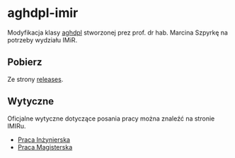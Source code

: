# aghdpl-imir

Modyfikacja klasy [aghdpl](http://home.agh.edu.pl/~mszpyrka/doku.php?id=lectures:latex:aghdpl) stworzonej prez prof. dr hab. Marcina Szpyrkę na potrzeby wydziału IMiR.

## Pobierz

Ze strony [releases](https://github.com/Ashymad/aghdpl-imir/releases).

## Wytyczne

Oficjalne wytyczne dotyczące posania pracy można znaleźć na stronie IMIRu.
 * [Praca Inżynierska](http://www.imir.agh.edu.pl/pl/studenci/dyplom/dyplom_inzyniera_-_studia_stacjonarne_i-stopnia/)
 * [Praca Magisterska](http://www.imir.agh.edu.pl/pl/studenci/dyplom/dyplom_magistra_-_studia_stacjonarne_ii-stopnia/)
